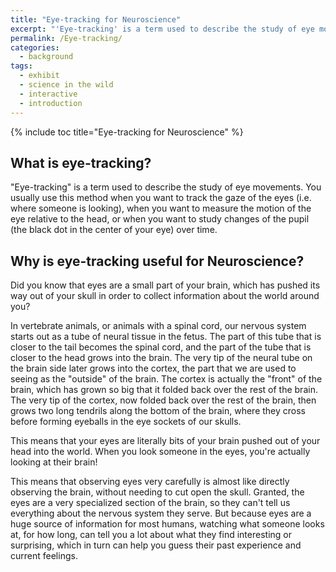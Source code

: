 ```yaml
---
title: "Eye-tracking for Neuroscience"
excerpt: "'Eye-tracking' is a term used to describe the study of eye movements."
permalink: /Eye-tracking/
categories:
  - background
tags:
  - exhibit
  - science in the wild
  - interactive
  - introduction
---
```


{% include toc title="Eye-tracking for Neuroscience" %}

## What is eye-tracking?

"Eye-tracking" is a term used to describe the study of eye movements. You usually use this method when you want to track the gaze of the eyes (i.e. where someone is looking), when you want to measure the motion of the eye relative to the head, or when you want to study changes of the pupil (the black dot in the center of your eye) over time.  

## Why is eye-tracking useful for Neuroscience?

Did you know that eyes are a small part of your brain, which has pushed its way out of your skull in order to collect information about the world around you?

In vertebrate animals, or animals with a spinal cord, our nervous system starts out as a tube of neural tissue in the fetus. The part of this tube that is closer to the tail becomes the spinal cord, and the part of the tube that is closer to the head grows into the brain. The very tip of the neural tube on the brain side later grows into the cortex, the part that we are used to seeing as the "outside" of the brain. The cortex is actually the "front" of the brain, which has grown so big that it folded back over the rest of the brain. The very tip of the cortex, now folded back over the rest of the brain, then grows two long tendrils along the bottom of the brain, where they cross before forming eyeballs in the eye sockets of our skulls. 

This means that your eyes are literally bits of your brain pushed out of your head into the world. When you look someone in the eyes, you're actually looking at their brain! 

This means that observing eyes very carefully is almost like directly observing the brain, without needing to cut open the skull. Granted, the eyes are a very specialized section of the brain, so they can't tell us everything about the nervous system they serve. But because eyes are a huge source of information for most humans, watching what someone looks at, for how long, can tell you a lot about what they find interesting or surprising, which in turn can help you guess their past experience and current feelings. 
